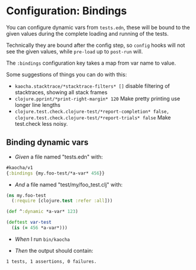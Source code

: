 # Configuration: Bindings

You can configure dynamic vars from `tests.edn`, these will be bound to the
  given values during the complete loading and running of the tests.

  Technically they are bound after the config step, so `config` hooks will not
  see the given values, while `pre-load` up to `post-run` will.

  The `:bindings` configuration key takes a map from var name to value.

  Some suggestions of things you can do with this:

  - `kaocha.stacktrace/*stacktrace-filters* []` disable filtering of
    stacktraces, showing all stack frames
  - `clojure.pprint/*print-right-margin* 120` Make pretty printing use longer
    line lengths
  - `clojure.test.check.clojure-test/*report-completion* false, clojure.test.check.clojure-test/*report-trials* false`
    Make test.check less noisy.

## Binding dynamic vars

- <em>Given </em> a file named "tests.edn" with:

``` clojure
#kaocha/v1
{:bindings {my.foo-test/*a-var* 456}}
```


- <em>And </em> a file named "test/my/foo_test.clj" with:

``` clojure
(ns my.foo-test
  (:require [clojure.test :refer :all]))

(def ^:dynamic *a-var* 123)

(deftest var-test
  (is (= 456 *a-var*)))
```


- <em>When </em> I run `bin/kaocha`

- <em>Then </em> the output should contain:

``` nil
1 tests, 1 assertions, 0 failures.
```



